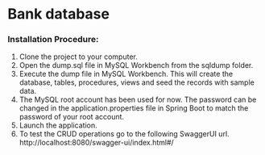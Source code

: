 # Bank database
### Installation Procedure:
1. Clone the project to your computer.
2. Open the dump.sql file in MySQL Workbench from the sqldump folder.
3. Execute the dump file in MySQL Workbench. This will create the database, tables, procedures, views and seed the records with sample data.
4. The MySQL root account has been used for now. The password can be changed in the application.properties file in Spring Boot to match the password of your root account.
5. Launch the application.
6. To test the CRUD operations go to the following SwaggerUI url.
   http://localhost:8080/swagger-ui/index.html#/
